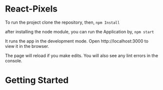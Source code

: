 # React-Pixels

To run the project clone the repository,
then, 
```npm Install```

after installing the node module, you can run the Application by,
```npm start```

It runs the app in the development mode.
Open http://localhost:3000 to view it in the browser.


The page will reload if you make edits.
You will also see any lint errors in the console.




# Getting Started



